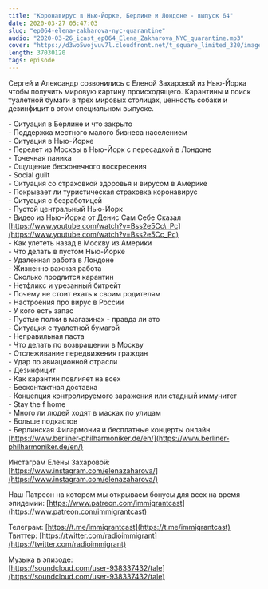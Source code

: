 ```yaml
---
title: "Коронавирус в Нью-Йорке, Берлине и Лондоне - выпуск 64"
date: 2020-03-27 05:47:03
slug: "ep064-elena-zakharova-nyc-quarantine"
audio: "2020-03-26_icast_ep064_Elena_Zakharova_NYC_quarantine.mp3"
cover: "https://d3wo5wojvuv7l.cloudfront.net/t_square_limited_320/images.spreaker.com/original/1d124fbb0b6a4c49a8096f8a194a447d.jpg"
length: 37030120
tags: episode
---
```

Сергей и Александр созвонились с Еленой Захаровой из Нью-Йорка чтобы получить мировую картину происходящего. Карантины и поиск туалетной бумаги в трех мировых столицах, ценность собаки и дезинфицит в этом специальном выпуске.  
  
\- Ситуация в Берлине и что закрыто  
\- Поддержка местного малого бизнеса населением  
\- Ситуация в Нью-Йорке  
\- Перелет из Москвы в Нью-Йорк с пересадкой в Лондоне  
\- Точечная паника  
\- Ощущение бесконечного воскресения  
\- Social guilt  
\- Ситуация со страховкой здоровья и вирусом в Америке  
\- Покрывает ли туристическая страховка коронавирус  
\- Ситуация с безработицей  
\- Пустой центральный Нью-Йорк  
\- Видео из Нью-Йорка от Денис Сам Себе Сказал [https://www.youtube.com/watch?v=Bss2e5Cc\_Pc](https://www.youtube.com/watch?v=Bss2e5Cc_Pc)  
\- Как улететь назад в Москву из Америки  
\- Что делать в пустом Нью-Йорке  
\- Удаленная работа в Лондоне  
\- Жизненно важная работа  
\- Сколько продлится карантин  
\- Нетфликс и урезанный битрейт  
\- Почему не стоит ехать к своим родителям  
\- Настроения про вирус в России  
\- У кого есть запас  
\- Пустые полки в магазинах - правда ли это  
\- Ситуация с туалетной бумагой  
\- Неправильная паста  
\- Что делать по возвращении в Москву  
\- Отслеживание передвижения граждан  
\- Удар по авиационной отрасли  
\- Дезинфицит  
\- Как карантин повлияет на всех  
\- Бесконтактная доставка  
\- Концепция контролируемого заражения или стадный иммунитет  
\- Stay the f$%&^$ home  
\- Много ли людей ходят в масках по улицам  
\- Больше подкастов  
\- Берлинская Филармония и бесплатные концерты онлайн [https://www.berliner-philharmoniker.de/en/](https://www.berliner-philharmoniker.de/en/)  
  
Инстаграм Елены Захаровой: [https://www.instagram.com/elenazaharova/](https://www.instagram.com/elenazaharova/)  
  
Наш Патреон на котором мы открываем бонусы для всех на время эпидемии: [https://www.patreon.com/immigrantcast](https://www.patreon.com/immigrantcast)  
  
Телеграм: [https://t.me/immigrantcast](https://t.me/immigrantcast)  
Твиттер: [https://twitter.com/radioimmigrant](https://twitter.com/radioimmigrant)  
  
Музыка в эпизоде:  
[https://soundcloud.com/user-938337432/tale](https://soundcloud.com/user-938337432/tale)

